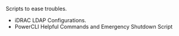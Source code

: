 Scripts to ease troubles.
* iDRAC LDAP Configurations.
* PowerCLI Helpful Commands and Emergency Shutdown Script
